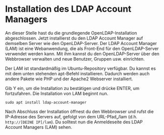 # Installation des LDAP Account Managers

An dieser Stelle hast du die grundlegende OpenLDAP-Installation abgeschlossen. Jetzt installierst du den LDAP Account Manager auf demselben Server wie den OpenLDAP-Server. Der LDAP Account Manager (LAM) ist eine Webanwendung, die als Front-End für den OpenLDAP-Server verwendet werden kann. Mit ihm kannst du den OpenLDAP-Server über den Webbrowser verwalten und neue Benutzer, Gruppen usw. einrichten.

Der LAM ist standardmäßig im Ubuntu-Repository verfügbar. Du kannst es mit dem unten stehenden apt-Befehl installieren. Dadurch werden auch andere Pakete wie PHP und der Apache2 Webserver installiert.

Gib Y ein, um die Installation zu bestätigen und drücke ENTER, um fortzufahren. Die Installation von LAM beginnt nun.

    sudo apt install ldap-account-manager

Nach Abschluss der Installation öffnest du den Webbrowser und rufst die IP-Adresse des Servers auf, gefolgt von dem URL-Pfad„/lam (d.h. ```http://[DEINE IP]/lam```). Du solltest nun die Anmeldeseite des LDAP Account Managers (LAM) sehen.
